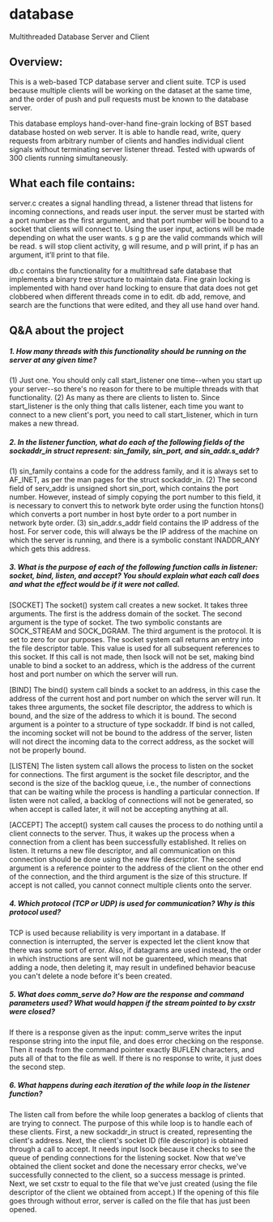 # database
Multithreaded Database Server and Client


## Overview:
This is a web-based TCP database server and client suite. TCP is used because multiple clients will be working on the dataset at the same time, 
and the order of push and pull requests must be known to the database server.

This database employs hand-over-hand fine-grain locking of BST based database hosted on web server. It is 
able to handle read, write, query requests from arbitrary number of clients and handles individual client
signals without terminating server listener thread. Tested with upwards of 300 clients running simultaneously.

## What each file contains:
server.c creates a signal handling thread, a listener thread that listens for incoming connections, and reads user input. 
the server must be started with a port number as the first argument, and that port number will be bound to a socket that 
clients will connect to. Using the user input, actions will be made depending on what the user wants. s g p are the valid
commands which will be read. s will stop client activity, g will resume, and p will print, if p has an argument, it’ll 
print to that file.

db.c contains the functionality for a multithread safe database that implements a binary tree structure to maintain data. Fine grain locking is implemented with hand over hand locking to ensure that data does not get clobbered when different threads come in to edit. db add, remove, and search are the functions that were edited, and they all use hand over hand.

## Q&A about the project


 ##### 1. How many threads with this functionality should be running on the server at any given time?
(1) Just one. You should only call start_listener one time--when you start up your server--so there's no reason for there to be multiple threads with that functionality. 
(2) As many as there are clients to listen to. Since start_listener is the only thing that calls listener, each time you want to connect to a new client's port, you need to call start_listener, which in turn makes a new thread. 


##### 2. In the listener function, what do each of the following fields of the sockaddr_in struct represent: sin_family, sin_port, and sin_addr.s_addr?
(1) sin_family contains a code for the address family, and it is always set to AF_INET, as per the man pages for the struct sockaddr_in. 
(2) The second field of serv_addr is unsigned short sin_port, which contains the port number. However, instead of simply copying the port number to this field, it is necessary to convert this to network byte order using the function htons() which converts a port number in host byte order to a port number in network byte order.
(3) sin_addr.s_addr field contains the IP address of the host. For server code, this will always be the IP address of the machine on which the server is running, and there is a symbolic constant INADDR_ANY which gets this address.

##### 3. What is the purpose of each of the following function calls in listener: socket, bind, listen, and accept? You should explain what each call does and what the effect would be if it were not called.
[SOCKET] The socket() system call creates a new socket. It takes three arguments. The first is the address domain of the socket. The second argument is the type of socket. The two symbolic constants are SOCK_STREAM and SOCK_DGRAM. The third argument is the protocol. It is set to zero for our purposes. The socket system call returns an entry into the file descriptor table. This value is used for all subsequent references to this socket. If this call is not made, then lsock will not be set, making bind unable to bind a socket to an address, which is the address of the current host and port number on which the server will run.


[BIND] The bind() system call binds a socket to an address, in this case the address of the current host and port number on which the server will run. It takes three arguments, the socket file descriptor, the address to which is bound, and the size of the address to which it is bound. The second argument is a pointer to a structure of type sockaddr. If bind is not called, the incoming socket will not be bound to the address of the server, listen will not direct the incoming data to the correct address, as the socket will not be properly bound.

[LISTEN] The listen system call allows the process to listen on the socket for connections. The first argument is the socket file descriptor, and the second is the size of the backlog queue, i.e., the number of connections that can be waiting while the process is handling a particular connection. If listen were not called, a backlog of connections will not be generated, so when accept is called later, it will not be accepting anything at all. 

[ACCEPT] The accept() system call causes the process to do nothing until a client connects to the server. Thus, it wakes up the process when a connection from a client has been successfully established. It relies on listen. It returns a new file descriptor, and all communication on this connection should be done using the new file descriptor. The second argument is a reference pointer to the address of the client on the other end of the connection, and the third argument is the size of this structure. If accept is not called, you cannot connect multiple clients onto the server. 

##### 4. Which protocol (TCP or UDP) is used for communication? Why is this protocol used?
TCP is used because reliability is very important in a database. If connection is interrupted, the server is expected let the client know that there was some sort of error. Also, if datagrams are used instead, the order in which instructions are sent will not be guarenteed, which means that adding a node, then deleting it, may result in undefined behavior beacuse you can't delete a node before it's been created. 

##### 5. What does comm_serve do? How are the response and command parameters used? What would happen if the stream pointed to by cxstr were closed?
If there is a response given as the input: comm_serve writes the input response string into the input file, and does error checking on the response. Then it reads from the command pointer exactly BUFLEN characters, and puts all of that to the file as well.
If there is no response to write, it just does the second step. 

##### 6. What happens during each iteration of the while loop in the listener function?
The listen call from before the while loop generates a backlog of clients that are trying to connect. The purpose of this while loop is to handle each of these clients. First, a new sockaddr_in struct is created, representing the client's address. Next, the client's socket ID (file descriptor) is obtained through a call to accept. It needs input lsock because it checks to see the queue of pending connections for the listening socket. Now that we've obtained the client socket and done the necessary error checks, we've successfully connected to the client, so a success message is printed. Next, we set cxstr to equal to the file that we've just created (using the file descriptor of the client we obtained from accept.) If the opening of this file goes through without error, server is called on the file that has just been opened. 
